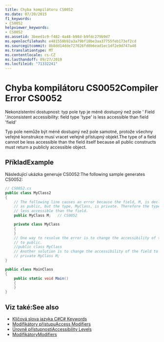 ```yaml
---
title: Chyba kompilátoru CS0052
ms.date: 07/20/2015
f1_keywords:
- CS0052
helpviewer_keywords:
- CS0052
ms.assetid: 3beed1c9-f482-4a48-b98d-b9fdc279b9d7
ms.openlocfilehash: e481558b92a3a79bf10be3aa37755feb173ef2cd
ms.sourcegitcommit: 8b8dd14dde727026fd0b6ead1ec1df2e9d747a48
ms.translationtype: MT
ms.contentlocale: cs-CZ
ms.lasthandoff: 09/27/2019
ms.locfileid: "71332241"
---
```

# <a name="compiler-error-cs0052"></a><span data-ttu-id="1e788-102">Chyba kompilátoru CS0052</span><span class="sxs-lookup"><span data-stu-id="1e788-102">Compiler Error CS0052</span></span>

<span data-ttu-id="1e788-103">Nekonzistentní dostupnost: typ pole typ je méně dostupný než pole ' Field '.</span><span class="sxs-lookup"><span data-stu-id="1e788-103">Inconsistent accessibility: field type 'type' is less accessible than field 'field'</span></span>

 <span data-ttu-id="1e788-104">Typ pole nemůže být méně dostupný než pole samotné, protože všechny veřejné konstrukce musí vracet veřejně přístupný objekt.</span><span class="sxs-lookup"><span data-stu-id="1e788-104">The type of a field cannot be less accessible than the field itself because all public constructs must return a publicly accessible object.</span></span>

## <a name="example"></a><span data-ttu-id="1e788-105">Příklad</span><span class="sxs-lookup"><span data-stu-id="1e788-105">Example</span></span>

 <span data-ttu-id="1e788-106">Následující ukázka generuje CS0052:</span><span class="sxs-lookup"><span data-stu-id="1e788-106">The following sample generates CS0052:</span></span>

```csharp
// CS0052.cs
public class MyClass2
{
    // The following line causes an error because the field, M, is declared
    // as public, but the type, MyClass, is private. Therefore the type is
    // less accessible than the field.
    public MyClass M;   // CS0052

    private class MyClass
    {
    }
    // One way to resolve the error is to change the accessibility of the type
    // to public.
    //public class MyClass
    // Another solution is to change the accessibility of the field to private.
    // private MyClass M;
}

public class MainClass
{
    public static void Main()
    {
    }
}
```

## <a name="see-also"></a><span data-ttu-id="1e788-107">Viz také:</span><span class="sxs-lookup"><span data-stu-id="1e788-107">See also</span></span>

- [<span data-ttu-id="1e788-108">Klíčová slova jazyka C#</span><span class="sxs-lookup"><span data-stu-id="1e788-108">C# Keywords</span></span>](../keywords/index.md)
- [<span data-ttu-id="1e788-109">Modifikátory přístupu</span><span class="sxs-lookup"><span data-stu-id="1e788-109">Access Modifiers</span></span>](../keywords/access-modifiers.md)
- [<span data-ttu-id="1e788-110">Úrovně přístupnosti</span><span class="sxs-lookup"><span data-stu-id="1e788-110">Accessibility Levels</span></span>](../keywords/accessibility-levels.md)
- [<span data-ttu-id="1e788-111">Modifikátory</span><span class="sxs-lookup"><span data-stu-id="1e788-111">Modifiers</span></span>](../keywords/modifiers.md)
